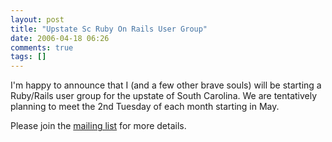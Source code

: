 ```yaml
---
layout: post
title: "Upstate Sc Ruby On Rails User Group"
date: 2006-04-18 06:26
comments: true
tags: []
---
```

I'm happy to announce that I (and a few other brave souls) will be starting a Ruby/Rails user group for the upstate of South Carolina. We are tentatively planning to meet the 2nd Tuesday of each month starting in May. 

Please join the [mailing list](http://groups.google.com/group/upstate-rails) for more details.